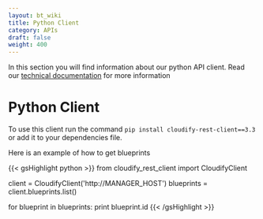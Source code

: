 ```yaml
---
layout: bt_wiki
title: Python Client
category: APIs
draft: false
weight: 400
---
```


In this section you will find information about our python API client.
Read our [technical documentation](http://cloudify-rest-client.readthedocs.org/en/3.3/) for more information

# Python Client

To use this client run the command `pip install cloudify-rest-client==3.3` or add it to your dependencies file.

Here is an example of how to get blueprints

{{< gsHighlight python >}}
from cloudify_rest_client import CloudifyClient

client = CloudifyClient('http://MANAGER_HOST')
blueprints = client.blueprints.list()

for blueprint in blueprints:
    print blueprint.id
{{< /gsHighlight >}}
